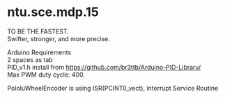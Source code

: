 ntu.sce.mdp.15
==============
TO BE THE FASTEST.  
Swifter, stronger, and more precise.  

Arduino Requirements  
2 spaces as tab  
PID_v1.h install from https://github.com/br3ttb/Arduino-PID-Library/  
Max PWM duty cycle: 400.  

PololuWheelEncoder is using ISR(PCINT0_vect), interrupt Service Routine  